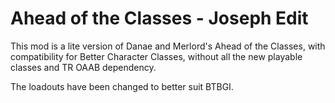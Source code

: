 # Ahead of the Classes - Joseph Edit
This mod is a lite version of Danae and Merlord's Ahead of the Classes, with compatibility for Better Character Classes, without all the new playable classes and TR OAAB dependency.
 
The loadouts have been changed to better suit BTBGI. 
